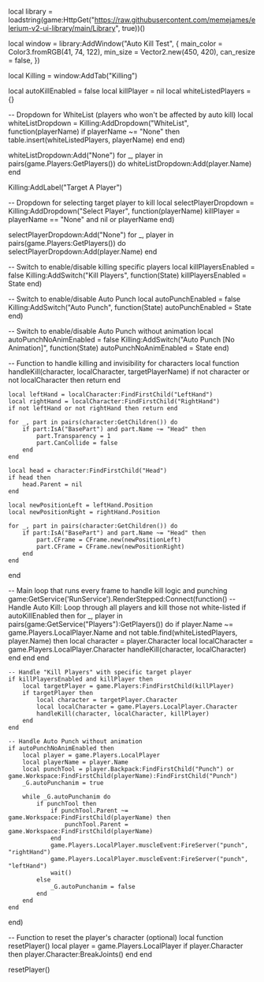 local library = loadstring(game:HttpGet("https://raw.githubusercontent.com/memejames/elerium-v2-ui-library/main/Library", true))()

local window = library:AddWindow("Auto Kill Test", {
    main_color = Color3.fromRGB(41, 74, 122),
    min_size = Vector2.new(450, 420),
    can_resize = false,
})

local Killing = window:AddTab("Killing")

local autoKillEnabled = false
local killPlayer = nil
local whiteListedPlayers = {}

-- Dropdown for WhiteList (players who won't be affected by auto kill)
local whiteListDropdown = Killing:AddDropdown("WhiteList", function(playerName)
    if playerName ~= "None" then
        table.insert(whiteListedPlayers, playerName)
    end
end)

whiteListDropdown:Add("None")
for _, player in pairs(game.Players:GetPlayers()) do
    whiteListDropdown:Add(player.Name)
end

Killing:AddLabel("Target A Player")

-- Dropdown for selecting target player to kill
local selectPlayerDropdown = Killing:AddDropdown("Select Player", function(playerName)
    killPlayer = playerName == "None" and nil or playerName
end)

selectPlayerDropdown:Add("None")
for _, player in pairs(game.Players:GetPlayers()) do
    selectPlayerDropdown:Add(player.Name)
end

-- Switch to enable/disable killing specific players
local killPlayersEnabled = false
Killing:AddSwitch("Kill Players", function(State)
    killPlayersEnabled = State
end)

-- Switch to enable/disable Auto Punch
local autoPunchEnabled = false
Killing:AddSwitch("Auto Punch", function(State)
    autoPunchEnabled = State
end)

-- Switch to enable/disable Auto Punch without animation
local autoPunchNoAnimEnabled = false
Killing:AddSwitch("Auto Punch [No Animation]", function(State)
    autoPunchNoAnimEnabled = State
end)

-- Function to handle killing and invisibility for characters
local function handleKill(character, localCharacter, targetPlayerName)
    if not character or not localCharacter then return end

    local leftHand = localCharacter:FindFirstChild("LeftHand")
    local rightHand = localCharacter:FindFirstChild("RightHand")
    if not leftHand or not rightHand then return end

    for _, part in pairs(character:GetChildren()) do
        if part:IsA("BasePart") and part.Name ~= "Head" then
            part.Transparency = 1
            part.CanCollide = false
        end
    end

    local head = character:FindFirstChild("Head")
    if head then
        head.Parent = nil
    end

    local newPositionLeft = leftHand.Position
    local newPositionRight = rightHand.Position

    for _, part in pairs(character:GetChildren()) do
        if part:IsA("BasePart") and part.Name ~= "Head" then
            part.CFrame = CFrame.new(newPositionLeft)
            part.CFrame = CFrame.new(newPositionRight)
        end
    end
end

-- Main loop that runs every frame to handle kill logic and punching
game:GetService('RunService').RenderStepped:Connect(function()
    -- Handle Auto Kill: Loop through all players and kill those not white-listed
    if autoKillEnabled then
        for _, player in pairs(game:GetService("Players"):GetPlayers()) do
            if player.Name ~= game.Players.LocalPlayer.Name and not table.find(whiteListedPlayers, player.Name) then
                local character = player.Character
                local localCharacter = game.Players.LocalPlayer.Character
                handleKill(character, localCharacter)
            end
        end
    end

    -- Handle "Kill Players" with specific target player
    if killPlayersEnabled and killPlayer then
        local targetPlayer = game.Players:FindFirstChild(killPlayer)
        if targetPlayer then
            local character = targetPlayer.Character
            local localCharacter = game.Players.LocalPlayer.Character
            handleKill(character, localCharacter, killPlayer)
        end
    end

    -- Handle Auto Punch without animation
    if autoPunchNoAnimEnabled then
        local player = game.Players.LocalPlayer
        local playerName = player.Name
        local punchTool = player.Backpack:FindFirstChild("Punch") or game.Workspace:FindFirstChild(playerName):FindFirstChild("Punch")
        _G.autoPunchanim = true

        while _G.autoPunchanim do
            if punchTool then
                if punchTool.Parent ~= game.Workspace:FindFirstChild(playerName) then
                    punchTool.Parent = game.Workspace:FindFirstChild(playerName)
                end
                game.Players.LocalPlayer.muscleEvent:FireServer("punch", "rightHand")
                game.Players.LocalPlayer.muscleEvent:FireServer("punch", "leftHand")
                wait()
            else
                _G.autoPunchanim = false
            end
        end
    end
end)

-- Function to reset the player's character (optional)
local function resetPlayer()
    local player = game.Players.LocalPlayer
    if player.Character then
        player.Character:BreakJoints()
    end
end

resetPlayer()
